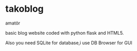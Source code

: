# takoblog
amatör

basic blog website coded with python flask and HTML5.

Also you need SQLite for database,i use DB Browser for GUI
